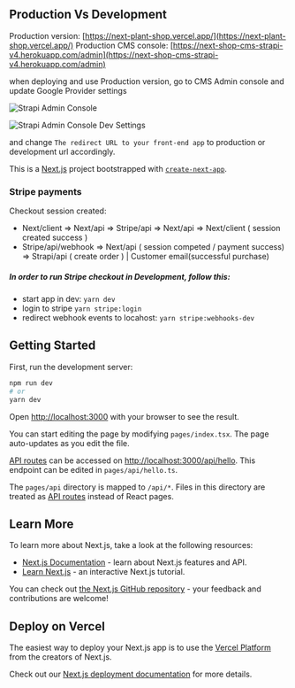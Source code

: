 ## Production Vs Development

Production version: [https://next-plant-shop.vercel.app/](https://next-plant-shop.vercel.app/)
Production CMS console: [https://next-shop-cms-strapi-v4.herokuapp.com/admin](https://next-shop-cms-strapi-v4.herokuapp.com/admin)

when deploying and use Production version, go to CMS Admin console and update Google Provider settings

![Strapi Admin Console](https://res.cloudinary.com/dlw2jic1w/image/upload/v1655658338/Screenshot_2022-06-03_at_17.01.38_glicar.png "Strapi Admin Console]")

![Strapi Admin Console Dev Settings](https://res.cloudinary.com/dlw2jic1w/image/upload/v1655658232/Screenshot_2022-06-03_at_17.09.53_dfuzko.png "Strapi Admin Console Dev Settings]")

and change `The redirect URL to your front-end app` to production or development url accordingly.

This is a [Next.js](https://nextjs.org/) project bootstrapped with [`create-next-app`](https://github.com/vercel/next.js/tree/canary/packages/create-next-app).

### Stripe payments

Checkout session created:

- Next/client => Next/api => Stripe/api => Next/api => Next/client ( session created success )
- Stripe/api/webhook => Next/api ( session competed / payment success) => Strapi/api ( create order ) | Customer email(successful purchase)

##### In order to run Stripe checkout in Development, follow this:

- start app in dev: `yarn dev`
- login to stripe `yarn stripe:login`
- redirect webhook events to locahost: `yarn stripe:webhooks-dev`

## Getting Started

First, run the development server:

```bash
npm run dev
# or
yarn dev
```

Open [http://localhost:3000](http://localhost:3000) with your browser to see the result.

You can start editing the page by modifying `pages/index.tsx`. The page auto-updates as you edit the file.

[API routes](https://nextjs.org/docs/api-routes/introduction) can be accessed on [http://localhost:3000/api/hello](http://localhost:3000/api/hello). This endpoint can be edited in `pages/api/hello.ts`.

The `pages/api` directory is mapped to `/api/*`. Files in this directory are treated as [API routes](https://nextjs.org/docs/api-routes/introduction) instead of React pages.

## Learn More

To learn more about Next.js, take a look at the following resources:

- [Next.js Documentation](https://nextjs.org/docs) - learn about Next.js features and API.
- [Learn Next.js](https://nextjs.org/learn) - an interactive Next.js tutorial.

You can check out [the Next.js GitHub repository](https://github.com/vercel/next.js/) - your feedback and contributions are welcome!

## Deploy on Vercel

The easiest way to deploy your Next.js app is to use the [Vercel Platform](https://vercel.com/new?utm_medium=default-template&filter=next.js&utm_source=create-next-app&utm_campaign=create-next-app-readme) from the creators of Next.js.

Check out our [Next.js deployment documentation](https://nextjs.org/docs/deployment) for more details.
